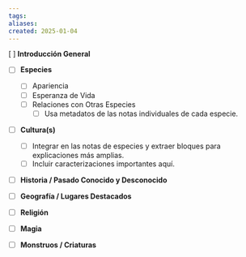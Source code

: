 ```yaml
---
tags: 
aliases: 
created: 2025-01-04
---
```

[ ] **Introducción General**  

- [ ] **Especies**  
  - [ ] Apariencia  
  - [ ] Esperanza de Vida  
  - [ ] Relaciones con Otras Especies  
    - [ ] Usa metadatos de las notas individuales de cada especie.  

- [ ] **Cultura(s)**  
  - [ ] Integrar en las notas de especies y extraer bloques para explicaciones más amplias.  
  - [ ] Incluir caracterizaciones importantes aquí.  

- [ ] **Historia / Pasado Conocido y Desconocido**  

- [ ] **Geografía / Lugares Destacados**  

- [ ] **Religión**  

- [ ] **Magia**  

- [ ] **Monstruos / Criaturas**  

